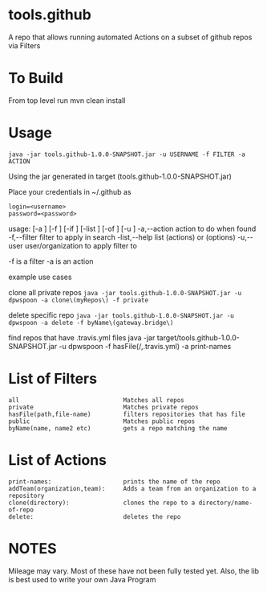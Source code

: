 # tools.github
A repo that allows running automated Actions on a subset of github repos via Filters

# To Build
From top level run mvn clean install

# Usage

`java -jar tools.github-1.0.0-SNAPSHOT.jar -u USERNAME -f FILTER -a ACTION`

Using the jar generated in target (tools.github-1.0.0-SNAPSHOT.jar)

Place your credentials in ~/.github as 

```
login=<username>
password=<password>
```

usage:  [-a <arg>] [-f <arg>] [-if <arg>] [-list <arg>] [-of <arg>] [-u <arg>]
 -a,--action <arg>         action to do when found
 -f,--filter <arg>         filter to apply in search
 -list,--help <arg>        list (actions) or (options)
 -u,--user <arg>           user/organization to apply filter to

-f is a filter
-a is an action

example use cases

clone all private repos
`java -jar tools.github-1.0.0-SNAPSHOT.jar -u dpwspoon -a clone\(myRepos\) -f private`

delete specific repo
`java -jar tools.github-1.0.0-SNAPSHOT.jar -u dpwspoon -a delete -f byName\(gateway.bridge\)`

find repos that have .travis.yml files
java -jar target/tools.github-1.0.0-SNAPSHOT.jar -u dpwspoon -f hasFile\(/,.travis.yml\) -a print-names

# List of Filters
```
all                 		    Matches all repos
private		                    Matches private repos
hasFile(path,file-name)		    filters repositories that has file
public		                    Matches public repos
byName(name, name2 etc)	        gets a repo matching the name
```
# List of Actions
```
print-names:	                prints the name of the repo
addTeam(organization,team):	    Adds a team from an organization to a repository
clone(directory):               clones the repo to a directory/name-of-repo
delete:                         deletes the repo
```
# NOTES
Mileage may vary.  Most of these have not been fully tested yet.  Also, the lib is best used to write your own Java Program
